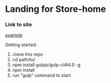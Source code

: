 # Landing for Store-home

### Link to site
[example](https://andrivash.github.io/story-home/)


Getting started:

1. clone this repo
2. cd path/to/
3. npm install gulpjs/gulp-cli#4.0 -g
4. npm install
5. run "gulp" command to start
